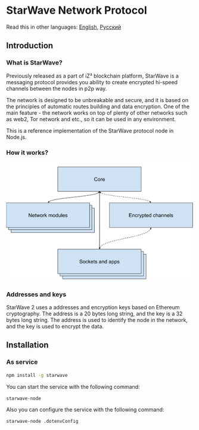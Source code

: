 # StarWave Network Protocol

Read this in other languages: [English](README.MD), [Русский](README_RU.MD)

## Introduction
### What is StarWave?
Previously released as a part of iZ³ blockchain platform, StarWave is a messaging protocol provides you ability to create encrypted hi-speed channels between the nodes in p2p way.

The network is designed to be unbreakable and secure, and it is based on the principles of automatic routes building and data encryption. One of the main feature - the network works on top of plenty of other networks such as web2, Tor network and etc., so it can be used in any environment.

This is a reference implementation of the StarWave protocol node in Node.js.

### How it works?

![protocolScheme.svg](docs/protocolScheme.svg)

### Addresses and keys
StarWave 2 uses a addresses and encryption keys based on Ethereum cryptography. The address is a 20 bytes long string, and the key is a 32 bytes long string. The address is used to identify the node in the network, and the key is used to encrypt the data.

## Installation

### As service
```bash
npm install -g starwave
```

You can start the service with the following command:
```bash
starwave-node
```

Also you can configure the service with the following command:
```bash
starwave-node .dotenvConfig
```
